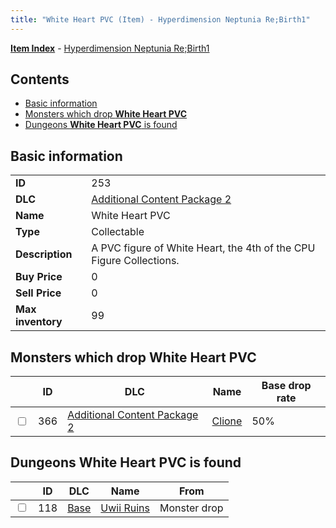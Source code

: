 ```yaml
---
title: "White Heart PVC (Item) - Hyperdimension Neptunia Re;Birth1"
---
```


[**Item Index**](/neptunia/rb1/item/index.html) - [Hyperdimension Neptunia Re;Birth1](/neptunia/rb1)

## Contents

- [Basic information](#basic-information)
- [Monsters which drop **White Heart PVC**](#monsters-which-drop-white-heart-pvc)
- [Dungeons **White Heart PVC** is found](#dungeons-white-heart-pvc-is-found)

## Basic information

|   |   |
| -- | -- |
| **ID** | 253 |
| **DLC** | [Additional Content Package 2](/neptunia/rb1/dlc/11-pack2.html) |
| **Name** | White Heart PVC |
| **Type** | Collectable |
| **Description** | A PVC figure of White Heart, the 4th of the CPU Figure Collections. |
| **Buy Price** | 0 |
| **Sell Price** | 0 |
| **Max inventory** | 99 |

## Monsters which drop **White Heart PVC**

|    | ID | DLC | Name | Base drop rate |
| -- | -- | --- | ---- | -------------- |
| <input type="checkbox" id="rb1-monster-11-366" class="trackbox" /> | 366 | [Additional Content Package 2](/neptunia/rb1/dlc/11-pack2.html) | [Clione](/neptunia/rb1/monster/11-366-clione.html) | 50% |

## Dungeons **White Heart PVC** is found

|    | ID | DLC | Name | From |
| -- | -- | --- | ---- | ---- |
| <input type="checkbox" id="rb1-dungeon-1-118" class="trackbox" /> | 118 | [Base](/neptunia/rb1/dlc/1-base.html) | [Uwii Ruins](/neptunia/rb1/dungeon/1-118-uwii-ruins.html) | Monster drop |
